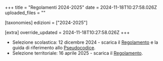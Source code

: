 +++
title = "Regolamenti 2024-2025"
date = 2024-11-18T10:27:58.026Z
uploaded_files = ""

[taxonomies]
edizioni = ["2024-2025"]

[extra]
override_updated = 2024-11-18T10:27:58.026Z
+++
* Selezione scolastica: 12 dicembre 2024 - scarica il [Regolamento](/regulations/Regolamento_Scolastica_2025.pdf) e la guida di riferimento allo [Pseudocodice](/oldsite/236/Pseudocodice.pdf).
* Selezione territoriale: 16 aprile 2025 - scarica il [Regolamento](/regulations/Regolamento_Territoriale_2025.pdf).
